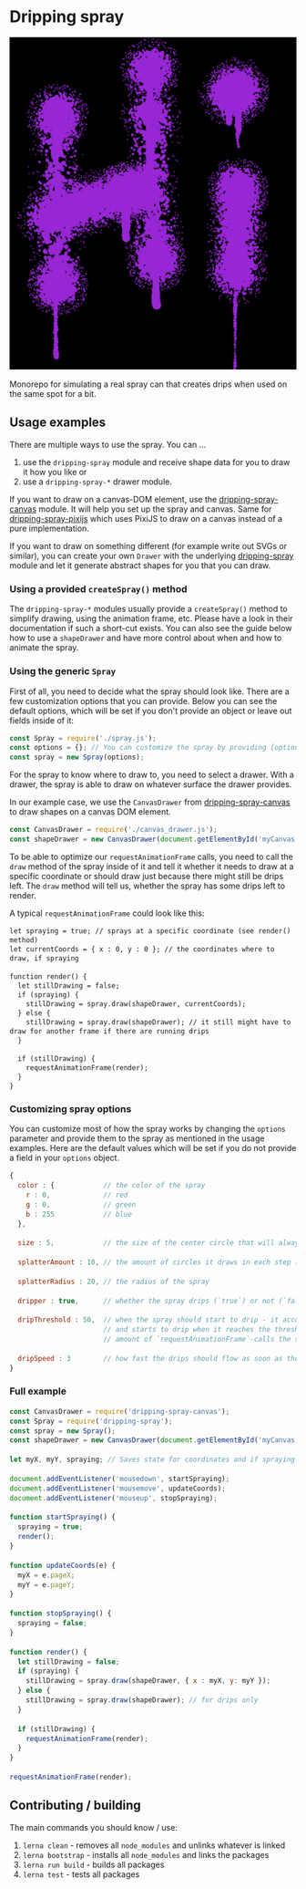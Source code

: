 # Dripping spray

![Example picture of the spray in action](./example.png)

Monorepo for simulating a real spray can that creates drips when used on the same spot for a bit.

## Usage examples

There are multiple ways to use the spray. You can ...

1.  use the `dripping-spray` module and receive shape data for you to draw it how you like or
2.  use a `dripping-spray-*` drawer module.

If you want to draw on a canvas-DOM element, use the [dripping-spray-canvas](./packages/dripping-spray-canvas) module.
It will help you set up the spray and canvas. Same for [dripping-spray-pixijs](./packages/dripping-spray-pixijs) which
uses PixiJS to draw on a canvas instead of a pure implementation.

If you want to draw on something different (for example write out SVGs or similar), you can create your own `Drawer`
with the underlying [dripping-spray](./packages/dripping-spray) module and let it generate abstract shapes for you that
you can draw.

### Using a provided `createSpray()` method

The `dripping-spray-*` modules usually provide a `createSpray()` method to simplify drawing, using the animation frame,
etc. Please have a look in their documentation if such a short-cut exists. You can also see the guide below how to use
a `shapeDrawer` and have more control about when and how to animate the spray.

### Using the generic `Spray`

First of all, you need to decide what the spray should look like. There are a few customization options that you can
provide. Below you can see the default options, which will be set if you don't provide an object or leave out fields
inside of it:

```javascript
const Spray = require('./spray.js');
const options = {}; // You can customize the spray by providing [options](#customizing-spray-options)
const spray = new Spray(options);
```

For the spray to know where to draw to, you need to select a drawer. With a drawer, the spray is able to draw on
whatever surface the drawer provides.

In our example case, we use the `CanvasDrawer` from [dripping-spray-canvas](./packages/dripping-spray-canvas) to draw
shapes on a canvas DOM element.

```javascript
const CanvasDrawer = require('./canvas_drawer.js');
const shapeDrawer = new CanvasDrawer(document.getElementById('myCanvas'));
```

To be able to optimize our `requestAnimationFrame` calls, you need to call the `draw` method of the spray inside of it
and tell it whether it needs to draw at a specific coordinate or should draw just because there might still be drips
left. The `draw` method will tell us, whether the spray has some drips left to render.

A typical `requestAnimationFrame` could look like this:

```
let spraying = true; // sprays at a specific coordinate (see render() method)
let currentCoords = { x : 0, y : 0 }; // the coordinates where to draw, if spraying

function render() {
  let stillDrawing = false;
  if (spraying) {
    stillDrawing = spray.draw(shapeDrawer, currentCoords);
  } else {
    stillDrawing = spray.draw(shapeDrawer); // it still might have to draw for another frame if there are running drips
  }

  if (stillDrawing) {
    requestAnimationFrame(render);
  }
}
```

### Customizing spray options

You can customize most of how the spray works by changing the `options` parameter and provide them to the spray as 
mentioned in the usage examples. Here are the default values which will be set if you do not provide a field in your
`options` object.

```javascript
{
  color : {            // the color of the spray
    r : 0,             // red
    g : 0,             // green
    b : 255            // blue
  },

  size : 5,            // the size of the center circle that will always be filled

  splatterAmount : 10, // the amount of circles it draws in each step (usually during `requestAnimationFrame`)

  splatterRadius : 20, // the radius of the spray

  dripper : true,      // whether the spray drips (`true`) or not (`false`)

  dripThreshold : 50,  // when the spray should start to drip - it accumulates the amount of spray inside of the size
                       // and starts to drip when it reaches the threshold. Think of `dripThreshould / size` is the
                       // amount of `requestAnimationFrame`-calls the spray would need to start dripping.

  dripSpeed : 3        // how fast the drips should flow as soon as they started
}
```

### Full example

```javascript
const CanvasDrawer = require('dripping-spray-canvas');
const Spray = require('dripping-spray');
const spray = new Spray();
const shapeDrawer = new CanvasDrawer(document.getElementById('myCanvas'));

let myX, myY, spraying; // Saves state for coordinates and if spraying

document.addEventListener('mousedown', startSpraying);
document.addEventListener('mousemove', updateCoords);
document.addEventListener('mouseup', stopSpraying);

function startSpraying() {
  spraying = true;
  render();
}

function updateCoords(e) {
  myX = e.pageX;
  myY = e.pageY;
}

function stopSpraying() {
  spraying = false;
}

function render() {
  let stillDrawing = false;
  if (spraying) {
    stillDrawing = spray.draw(shapeDrawer, { x : myX, y: myY });
  } else {
    stillDrawing = spray.draw(shapeDrawer); // for drips only
  }

  if (stillDrawing) {
    requestAnimationFrame(render);
  }
}

requestAnimationFrame(render);
```

## Contributing / building

The main commands you should know / use:

1. `lerna clean` - removes all `node_modules` and unlinks whatever is linked
2. `lerna bootstrap` - installs all `node_modules` and links the packages
3. `lerna run build` - builds all packages
4. `lerna test` - tests all packages
